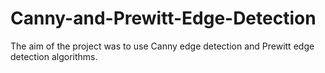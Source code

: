 # Canny-and-Prewitt-Edge-Detection
The aim of the project was to use Canny edge detection and Prewitt edge detection algorithms.
